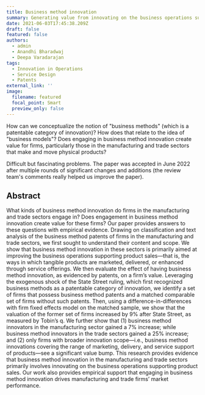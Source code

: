 ```yaml
---
title: Business method innovation
summary: Generating value from innovating on the business operations supporting product sales
date: 2021-06-03T17:45:38.209Z
draft: false
featured: false
authors:
  - admin
  - Anandhi Bharadwaj
  - Deepa Varadarajan
tags:
  - Innovation in Operations
  - Service Design
  - Patents
external_link: ''
image:
  filename: featured
  focal_point: Smart
  preview_only: false
---
```

How can we conceptualize the notion of "business methods" (which is a patentable category of innovation)? How does that relate to the idea of "business models"? Does engaging in business method innovation create value for firms, particularly those in the manufacturing and trade sectors that make and move physical products? 

Difficult but fascinating problems. The paper was accepted in June 2022 after multiple rounds of significant changes and additions (the review team's comments really helped us improve the paper).  


## Abstract
What kinds of business method innovation do firms in the manufacturing and trade sectors engage in? Does engagement in business method innovation create value for these firms? Our paper provides answers to these questions with empirical evidence. Drawing on classification and text analysis of the business method patents of firms in the manufacturing and trade sectors, we first sought to understand their content and scope. We show that business method innovation in these sectors is primarily aimed at improving the business operations supporting product sales—that is, the ways in which tangible products are marketed, delivered, or enhanced through service offerings. We then evaluate the effect of having business method innovation, as evidenced by patents, on a firm’s value. Leveraging the exogenous shock of the State Street ruling, which first recognized business methods as a patentable category of innovation, we identify a set of firms that possess business method patents and a matched comparable set of firms without such patents. Then, using a difference-in-differences with firm fixed effects model on the matched sample, we show that the valuation of the former set of firms increased by 9% after State Street, as measured by Tobin’s q. We further show that (1) business method innovators in the manufacturing sector gained a 7% increase; while business method innovators in the trade sectors gained a 25% increase; and (2) only firms with broader innovation scope—i.e., business method innovations covering the range of marketing, delivery, and service support of products—see a significant value bump. This research provides evidence that business method innovation in the manufacturing and trade sectors primarily involves innovating on the business operations supporting product sales. Our work also provides empirical support that engaging in business method innovation drives manufacturing and trade firms’ market performance. 
